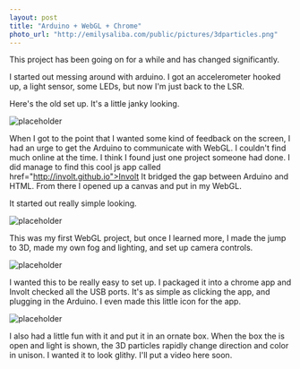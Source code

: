 ```yaml
---
layout: post
title: "Arduino + WebGL + Chrome"
photo_url: "http://emilysaliba.com/public/pictures/3dparticles.png"
---
```



<div class="message">
  This project has been going on for a while and has changed significantly.
</div>

I started out messing around with arduino.  I got an accelerometer hooked up, a light sensor, some LEDs, but now I'm just back to the LSR.  

Here's the old set up. It's a little janky looking.

![placeholder](http://emilysaliba.com/public/pictures/arduino.jpg "Bread board set up")

When I got to the point that I wanted some kind of feedback on the screen, I had an urge to get the Arduino to communicate with WebGL.  I couldn't find much online at the time. I think I found just one project someone had done.  I did manage to find this cool js app called href="http://involt.github.io">Involt</a> It bridged the gap between Arduino and HTML.  From there I opened up a canvas and put in my WebGL.

It started out really simple looking.

![placeholder](http://emilysaliba.com/public/pictures/particles1.png "basic particles")

This was my first WebGL project, but once I learned more, I made the jump to 3D, made my own fog and lighting, and set up camera controls.

![placeholder](http://emilysaliba.com/public/pictures/3dparticles.png "3D particles")

I wanted this to be really easy to set up.  I packaged it into a chrome app and Involt checked all the USB ports.  It's as simple as clicking the app, and plugging in the Arduino.
I even made this little icon for the app.  

![placeholder](http://emilysaliba.com/public/pictures/icon128.png "app icon")

I also had a little fun with it and put it in an ornate box.  When the box the is open and light is shown, the 3D particles rapidly change direction and color in unison.  I wanted it to look glithy.  I'll put a video here soon.
